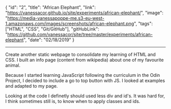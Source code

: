 {
"id": "2",
"title": "African Elephant",
"link": "https://vanessacor.github.io/site/experiments/african-elephant/",
"image": "https://media-vanessapoppe-me.s3-eu-west-1.amazonaws.com/images/screenshots/african-elephant.png",
"tags": ["HTML", "CSS", "Git/GitHub"],
"gitHubLink": "https://github.com/vanessacor/site/tree/master/experiments/african-elephant",
"date": "02/18/2019"
}

---

Create another static webpage to consolidate my learning of HTML and CSS.
I built an info page (content from wikipedia) about one of my favourite animal.

Because I started learning JavaScript following the curriculum in the Odin Project, I decided to include a go to top button with JS. I looked at examples and adapted to my page.

Looking at the code I definetly should used less div and id's. It was hard for, I think sometimes still is, to know when to apply classes and ids.
